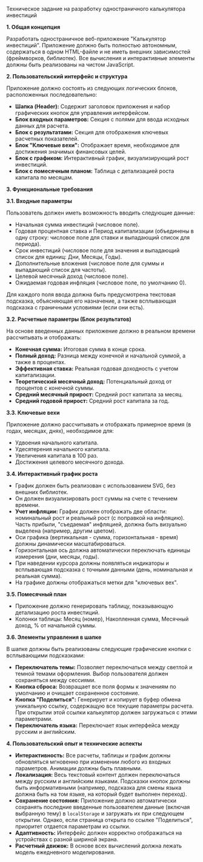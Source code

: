 Техническое задание на разработку одностраничного калькулятора инвестиций

**1. Общая концепция**

Разработать одностраничное веб-приложение "Калькулятор инвестиций". Приложение должно быть полностью автономным, содержаться в одном HTML-файле и не иметь внешних зависимостей (фреймворков, библиотек). Все вычисления и интерактивные элементы должны быть реализованы на чистом JavaScript.

**2. Пользовательский интерфейс и структура**

Приложение должно состоять из следующих логических блоков, расположенных последовательно:

*   **Шапка (Header):** Содержит заголовок приложения и набор графических кнопок для управления интерфейсом.
*   **Блок входных параметров:** Секция с полями для ввода исходных данных для расчета.
*   **Блок с результатами:** Секция для отображения ключевых расчетных показателей.
*   **Блок "Ключевые вехи":** Отображает время, необходимое для достижения значимых финансовых целей.
*   **Блок с графиком:** Интерактивный график, визуализирующий рост инвестиций.
*   **Блок с помесячным планом:** Таблица с детализацией роста капитала по месяцам.

**3. Функциональные требования**

**3.1. Входные параметры**

Пользователь должен иметь возможность вводить следующие данные:

*   Начальная сумма инвестиций (числовое поле).
*   Годовая процентная ставка и Период капитализации (объединены в одну строку: числовое поле для ставки и выпадающий список для периода).
*   Срок инвестиций (числовое поле для значения и выпадающий список для единиц: Дни, Месяцы, Годы).
*   Дополнительные вложения (числовое поле для суммы и выпадающий список для частоты).
*   Целевой месячный доход (числовое поле).
*   Ожидаемая годовая инфляция (числовое поле, по умолчанию 0).

Для каждого поля ввода должна быть предусмотрена текстовая подсказка, объясняющая его назначение, а также всплывающая подсказка с граничными условиями (если они есть).

**3.2. Расчетные параметры (Блок результатов)**

На основе введенных данных приложение должно в реальном времени рассчитывать и отображать:

*   **Конечная сумма:** Итоговая сумма в конце срока.
*   **Полный доход:** Разница между конечной и начальной суммой, а также в процентах.
*   **Эффективная ставка:** Реальная годовая доходность с учетом капитализации.
*   **Теоретический месячный доход:** Потенциальный доход от процентов с конечной суммы.
*   **Средний месячный прирост:** Средний рост капитала за месяц.
*   **Средний годовой прирост:** Средний рост капитала за год.

**3.3. Ключевые вехи**

Приложение должно рассчитывать и отображать примерное время (в годах, месяцах, днях), необходимое для:

*   Удвоения начального капитала.
*   Удесятерения начального капитала.
*   Увеличения капитала в 100 раз.
*   Достижения целевого месячного дохода.

**3.4. Интерактивный график роста**

*   График должен быть реализован с использованием SVG, без внешних библиотек.
*   Он должен визуализировать рост суммы на счете с течением времени.
*   **Учет инфляции:** График должен отображать две области: номинальный рост и реальный рост (с поправкой на инфляцию). Часть прибыли, "съедаемая" инфляцией, должна быть визуально выделена (например, другим цветом).
*   Оси графика (вертикальная - сумма, горизонтальная - время) должны динамически масштабироваться.
*   Горизонтальная ось должна автоматически переключать единицы измерения (дни, месяцы, годы).
*   При наведении курсора должны появляться индикаторы и всплывающая подсказка с точными данными (день, номинальная и реальная сумма).
*   На графике должны отображаться метки для "ключевых вех".

**3.5. Помесячный план**

*   Приложение должно генерировать таблицу, показывающую детализацию роста инвестиций.
*   Колонки таблицы: Месяц (номер), Накопленная сумма, Месячный доход, % от начальной суммы.

**3.6. Элементы управления в шапке**

В шапке должны быть реализованы следующие графические кнопки с всплывающими подсказками:

*   **Переключатель темы:** Позволяет переключаться между светлой и темной темами оформления. Выбор пользователя должен сохраняться между сессиями.
*   **Кнопка сброса:** Возвращает все поля формы к значениям по умолчанию и очищает сохраненное состояние.
*   **Кнопка "Поделиться":** Генерирует и копирует в буфер обмена уникальную ссылку, содержащую все текущие параметры расчета. При открытии этой ссылки калькулятор должен загружаться с этими параметрами.
*   **Переключатель языка:** Переключает язык интерфейса между русским и английским.

**4. Пользовательский опыт и технические аспекты**

*   **Интерактивность:** Все расчеты, таблицы и график должны обновляться мгновенно при изменении любого из входных параметров. Анимации должны быть плавными.
*   **Локализация:** Весь текстовый контент должен переключаться между русским и английским языками. Подсказки кнопок должны быть информативными (например, подсказка для смены языка должна быть на том языке, на который будет выполнен переход).
*   **Сохранение состояния:** Приложение должно автоматически сохранять последние введенные пользователем данные (включая выбранную тему) в `localStorage` и загружать их при следующем открытии. Однако, если страница открыта по ссылке "Поделиться", приоритет отдается параметрам из ссылки.
*   **Адаптивность:** Интерфейс должен корректно отображаться на устройствах с разной шириной экрана.
*   **Расчетный движок:** В основе всех вычислений должна лежать модель ежедневного моделирования.